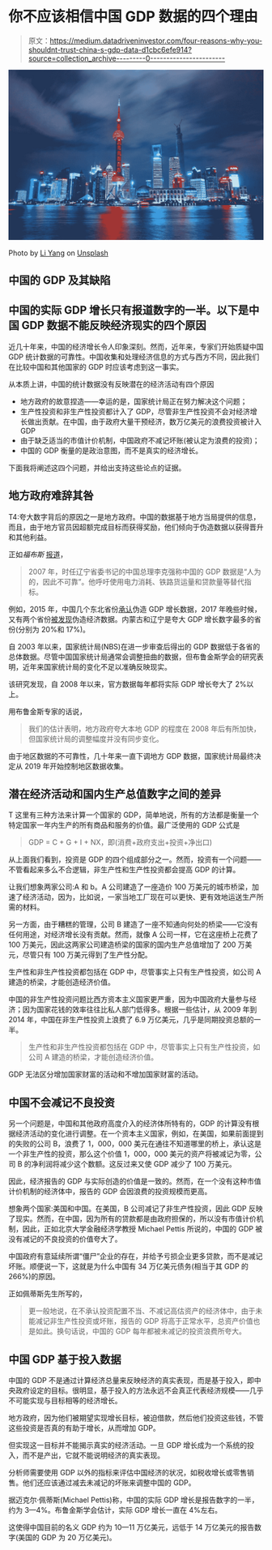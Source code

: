 # 你不应该相信中国 GDP 数据的四个理由

> 原文：<https://medium.datadriveninvestor.com/four-reasons-why-you-shouldnt-trust-china-s-gdp-data-d1cbc6efe914?source=collection_archive---------0----------------------->

![](img/1794ccef1da4643552643a98bd068145.png)

Photo by [Li Yang](https://unsplash.com/@ly0ns?utm_source=medium&utm_medium=referral) on [Unsplash](https://unsplash.com?utm_source=medium&utm_medium=referral)

## 中国的 GDP 及其缺陷

## 中国的实际 GDP 增长只有报道数字的一半。以下是中国 GDP 数据不能反映经济现实的四个原因

近几十年来，中国的经济增长令人印象深刻。然而，近年来，专家们开始质疑中国 GDP 统计数据的可靠性。中国收集和处理经济信息的方式与西方不同，因此我们在比较中国和其他国家的 GDP 时应该考虑到这一事实。

从本质上讲，中国的统计数据没有反映潜在的经济活动有四个原因

*   地方政府的故意捏造——幸运的是，国家统计局正在努力解决这个问题；
*   生产性投资和非生产性投资都计入了 GDP，尽管非生产性投资不会对经济增长做出贡献。在中国，由于政府大量干预经济，数万亿美元的浪费投资被计入 GDP
*   由于缺乏适当的市值计价机制，中国政府不减记坏账(被认定为浪费的投资)；
*   中国的 GDP 衡量的是政治意图，而不是真实的经济增长。

下面我将阐述这四个问题，并给出支持这些论点的证据。

## **地方政府难辞其咎**

T4:夸大数字背后的原因之一是地方政府。中国的数据基于地方当局提供的信息，而且，由于地方官员因超额完成目标而获得奖励，他们倾向于伪造数据以获得晋升和其他利益。

正如*福布斯* [报道](https://www.forbes.com/sites/sarahsu/2017/01/23/chinas-gdp-numbers-can-we-trust-the-data/#2b6f47476577)，

> 2007 年，时任辽宁省委书记的中国总理李克强称中国的 GDP 数据是“人为的，因此不可靠”。他呼吁使用电力消耗、铁路货运量和贷款量等替代指标。

例如，2015 年，中国几个东北省份[承认](http://www.chinadaily.com.cn/business/2015-12/14/content_22705255.htm)伪造 GDP 增长数据，2017 年晚些时候，又有两个省份[被发现](https://www.scmp.com/news/china/economy/article/2098007/two-more-chinese-provinces-found-faking-economic-data)伪造经济数据。内蒙古和辽宁是夸大 GDP 增长数字最多的省份(分别为 20%和 17%)。

自 2003 年以来，国家统计局(NBS)在进一步审查后得出的 GDP 数据低于各省的总体数据。尽管中国国家统计局通常会调整扭曲的数据，但布鲁金斯学会的研究表明，近年来国家统计局的变化不足以准确反映现实。

该研究发现，自 2008 年以来，官方数据每年都将实际 GDP 增长夸大了 2%以上。

用布鲁金斯专家的话说，

> 我们的估计表明，地方政府夸大本地 GDP 的程度在 2008 年后有所加快，但国家统计局的调整幅度并没有同步变化。

由于地区数据的不可靠性，几十年来一直下调地方 GDP 数据，国家统计局最终决定从 2019 年开始控制地区数据收集。

## **潜在经济活动和国内生产总值数字之间的差异**

T 这里有三种方法来计算一个国家的 GDP，简单地说，所有的方法都是衡量一个特定国家一年内生产的所有商品和服务的价值。最广泛使用的 GDP 公式是

> GDP = C + G + I + NX，即(消费+政府支出+投资+净出口)

从上面我们看到，投资是 GDP 的四个组成部分之一。然而，投资有一个问题——不管看起来多么不合逻辑，非生产性和生产性投资都会提高 GDP 的计算。

让我们想象两家公司:A 和 b。A 公司建造了一座造价 100 万美元的城市桥梁，加速了经济活动，因为，比如说，一家当地工厂现在可以更快、更有效地运送生产所需的材料。

另一方面，由于糟糕的管理，公司 B 建造了一座不知通向何处的桥梁——它没有任何用途，对经济增长没有贡献。然而，就像 A 公司一样，它在这座桥上花费了 100 万美元，因此这两家公司建造桥梁的国家的国内生产总值增加了 200 万美元，尽管只有 100 万美元得到了生产性分配。

生产性和非生产性投资都包括在 GDP 中，尽管事实上只有生产性投资，如公司 A 建造的桥梁，才能创造经济价值。

中国的非生产性投资问题比西方资本主义国家更严重，因为中国政府大量参与经济；因为国家花钱的效率往往比私人部门低得多。根据一些估计，从 2009 年到 2014 年，中国在非生产性投资上浪费了 6.9 万亿美元，几乎是同期投资总额的一半。

> 生产性和非生产性投资都包括在 GDP 中，尽管事实上只有生产性投资，如公司 A 建造的桥梁，才能创造经济价值。

GDP 无法区分增加国家财富的活动和不增加国家财富的活动。

## **中国不会减记不良投资**

另一个问题是，中国和其他政府高度介入的经济体所特有的，GDP 的计算没有根据经济活动的变化进行调整。在一个资本主义国家，例如，在美国，如果前面提到的失败的公司 B，浪费了 1，000，000 美元在通往不知道哪里的桥上，承认这是一个非生产性的投资，那么这个价值 1，000，000 美元的资产将被减记为零，公司 B 的净利润将减少这个数额。这反过来又使 GDP 减少了 100 万美元。

因此，经济报告的 GDP 与实际创造的价值是一致的。然而，在一个没有这种市值计价机制的经济体中，报告的 GDP 会因浪费的投资规模而更高。

想象两个国家:美国和中国。在美国，B 公司减记了非生产性投资，因此 GDP 反映了现实。然而，在中国，因为所有的贷款都是由政府担保的，所以没有市值计价机制，因此，正如北京大学金融经济学教授 Michael Pettis 所说的，中国的 GDP 被没有减记的不良投资的价值夸大了。

中国政府有意延续所谓“僵尸”企业的存在，并给予亏损企业更多贷款，而不是减记坏账。顺便说一下，这就是为什么中国有 34 万亿美元债务(相当于其 GDP 的 266%)的原因。

正如佩蒂斯先生所写的，

> 更一般地说，在不承认投资配置不当、不减记高估资产的经济体中，由于未能减记非生产性投资或坏账，报告的 GDP 将高于正常水平，总资产价值也是如此。换句话说，中国的 GDP 每年都被未减记的投资浪费所夸大。

## **中国 GDP 基于投入数据**

中国的 GDP 不是通过计算经济总量来反映经济的真实表现，而是基于投入，即中央政府设定的目标。很明显，基于投入的方法永远不会真正代表经济规模——几乎不可能实现与目标相等的经济增长。

地方政府，因为他们被期望实现增长目标，被迫借款，然后他们投资这些钱，不管这些投资是否真的有助于增长，从而增加 GDP。

但实现这一目标并不能揭示真实的经济活动。一旦 GDP 增长成为一个系统的投入，而不是产出，它就不能说明经济的真实表现。

分析师需要使用 GDP 以外的指标来评估中国经济的状况，如税收增长或零售销售。他们还应该通过减去未减记的坏账来调整中国的 GDP。

据迈克尔·佩蒂斯(Michael Pettis)称，中国的实际 GDP 增长是报告数字的一半，约为 3—4%。布鲁金斯学会估计，实际 GDP 增长一直在 4%左右。

这使得中国目前的名义 GDP 约为 10—11 万亿美元，远低于 14 万亿美元的报告数字(美国的 GDP 为 20 万亿美元)。